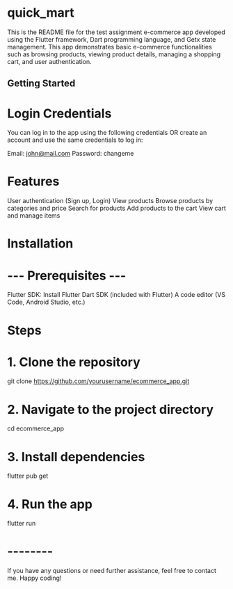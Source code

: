 # quick_mart

This is the README file for the test assignment e-commerce app developed using the Flutter framework, Dart programming language, and Getx state management. This app demonstrates basic e-commerce functionalities such as browsing products, viewing product details, managing a shopping cart, and user authentication.

## Getting Started

# Login Credentials

You can log in to the app using the following credentials OR create an account and use the same credentials to log in:

Email: john@mail.com
Password: changeme

# Features

User authentication (Sign up, Login)
View products
Browse products by categories and price
Search for products
Add products to the cart
View cart and manage items

# Installation

# --- Prerequisites ---

Flutter SDK: Install Flutter
Dart SDK (included with Flutter)
A code editor (VS Code, Android Studio, etc.)

# Steps

# 1. Clone the repository

git clone https://github.com/yourusername/ecommerce_app.git

# 2. Navigate to the project directory

cd ecommerce_app

# 3. Install dependencies

flutter pub get

# 4. Run the app

flutter run

# --------

If you have any questions or need further assistance, feel free to contact me. Happy coding!
